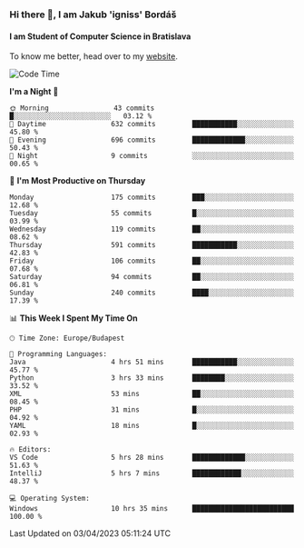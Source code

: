 ### Hi there 👋, I am Jakub 'igniss' Bordáš

#### I am Student of Computer Science in Bratislava
To know me better, head over to my [website](https://bordas.sk).


<!--START_SECTION:waka-->
![Code Time](http://img.shields.io/badge/Code%20Time-1%2C096%20hrs%2028%20mins-blue)

**I'm a Night 🦉** 

```text
🌞 Morning                43 commits          █░░░░░░░░░░░░░░░░░░░░░░░░   03.12 % 
🌆 Daytime                632 commits         ███████████░░░░░░░░░░░░░░   45.80 % 
🌃 Evening                696 commits         █████████████░░░░░░░░░░░░   50.43 % 
🌙 Night                  9 commits           ░░░░░░░░░░░░░░░░░░░░░░░░░   00.65 % 
```
📅 **I'm Most Productive on Thursday** 

```text
Monday                   175 commits         ███░░░░░░░░░░░░░░░░░░░░░░   12.68 % 
Tuesday                  55 commits          █░░░░░░░░░░░░░░░░░░░░░░░░   03.99 % 
Wednesday                119 commits         ██░░░░░░░░░░░░░░░░░░░░░░░   08.62 % 
Thursday                 591 commits         ███████████░░░░░░░░░░░░░░   42.83 % 
Friday                   106 commits         ██░░░░░░░░░░░░░░░░░░░░░░░   07.68 % 
Saturday                 94 commits          ██░░░░░░░░░░░░░░░░░░░░░░░   06.81 % 
Sunday                   240 commits         ████░░░░░░░░░░░░░░░░░░░░░   17.39 % 
```


📊 **This Week I Spent My Time On** 

```text
🕑︎ Time Zone: Europe/Budapest

💬 Programming Languages: 
Java                     4 hrs 51 mins       ███████████░░░░░░░░░░░░░░   45.77 % 
Python                   3 hrs 33 mins       ████████░░░░░░░░░░░░░░░░░   33.52 % 
XML                      53 mins             ██░░░░░░░░░░░░░░░░░░░░░░░   08.45 % 
PHP                      31 mins             █░░░░░░░░░░░░░░░░░░░░░░░░   04.92 % 
YAML                     18 mins             █░░░░░░░░░░░░░░░░░░░░░░░░   02.93 % 

🔥 Editors: 
VS Code                  5 hrs 28 mins       █████████████░░░░░░░░░░░░   51.63 % 
IntelliJ                 5 hrs 7 mins        ████████████░░░░░░░░░░░░░   48.37 % 

💻 Operating System: 
Windows                  10 hrs 35 mins      █████████████████████████   100.00 % 
```


 Last Updated on 03/04/2023 05:11:24 UTC
<!--END_SECTION:waka-->

